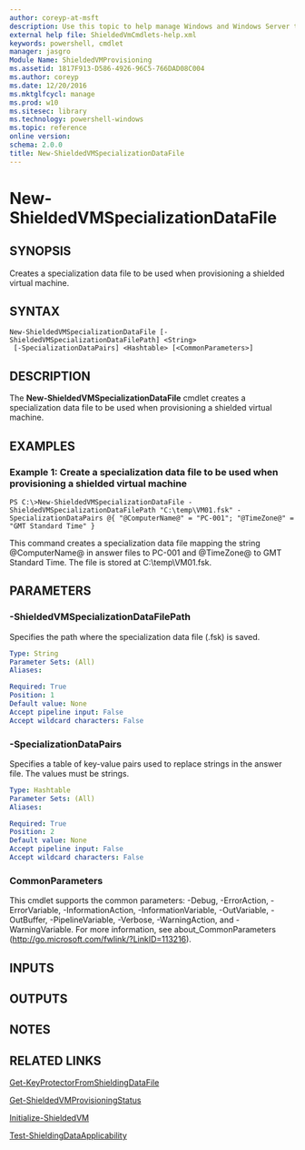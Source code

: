 ```yaml
---
author: coreyp-at-msft
description: Use this topic to help manage Windows and Windows Server technologies with Windows PowerShell.
external help file: ShieldedVmCmdlets-help.xml
keywords: powershell, cmdlet
manager: jasgro
Module Name: ShieldedVMProvisioning
ms.assetid: 1817F913-D586-4926-96C5-766DAD08C004
ms.author: coreyp
ms.date: 12/20/2016
ms.mktglfcycl: manage
ms.prod: w10
ms.sitesec: library
ms.technology: powershell-windows
ms.topic: reference
online version: 
schema: 2.0.0
title: New-ShieldedVMSpecializationDataFile
---
```


# New-ShieldedVMSpecializationDataFile

## SYNOPSIS
Creates a specialization data file to be used when provisioning a shielded virtual machine.

## SYNTAX

```
New-ShieldedVMSpecializationDataFile [-ShieldedVMSpecializationDataFilePath] <String>
 [-SpecializationDataPairs] <Hashtable> [<CommonParameters>]
```

## DESCRIPTION
The **New-ShieldedVMSpecializationDataFile** cmdlet creates a specialization data file to be used when provisioning a shielded virtual machine.

## EXAMPLES

### Example 1: Create a specialization data file to be used when provisioning a shielded virtual machine
```
PS C:\>New-ShieldedVMSpecializationDataFile -ShieldedVMSpecializationDataFilePath "C:\temp\VM01.fsk" -SpecializationDataPairs @{ "@ComputerName@" = "PC-001"; "@TimeZone@" = "GMT Standard Time" }
```

This command creates a specialization data file mapping the string @ComputerName@ in answer files to PC-001 and @TimeZone@ to GMT Standard Time.
The file is stored at C:\temp\VM01.fsk.

## PARAMETERS

### -ShieldedVMSpecializationDataFilePath
Specifies the path where the specialization data file (.fsk) is saved.

```yaml
Type: String
Parameter Sets: (All)
Aliases: 

Required: True
Position: 1
Default value: None
Accept pipeline input: False
Accept wildcard characters: False
```

### -SpecializationDataPairs
Specifies a table of key-value pairs used to replace strings in the answer file.
The values must be strings.

```yaml
Type: Hashtable
Parameter Sets: (All)
Aliases: 

Required: True
Position: 2
Default value: None
Accept pipeline input: False
Accept wildcard characters: False
```

### CommonParameters
This cmdlet supports the common parameters: -Debug, -ErrorAction, -ErrorVariable, -InformationAction, -InformationVariable, -OutVariable, -OutBuffer, -PipelineVariable, -Verbose, -WarningAction, and -WarningVariable. For more information, see about_CommonParameters (http://go.microsoft.com/fwlink/?LinkID=113216).

## INPUTS

## OUTPUTS

## NOTES

## RELATED LINKS

[Get-KeyProtectorFromShieldingDataFile](./Get-KeyProtectorFromShieldingDataFile.md)

[Get-ShieldedVMProvisioningStatus](./Get-ShieldedVMProvisioningStatus.md)

[Initialize-ShieldedVM](./Initialize-ShieldedVM.md)

[Test-ShieldingDataApplicability](./Test-ShieldingDataApplicability.md)

